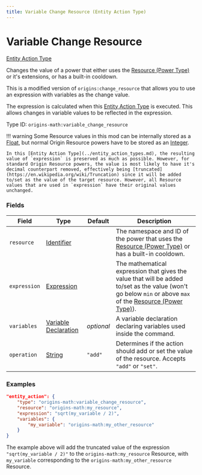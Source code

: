 ```yaml
---
title: Variable Change Resource (Entity Action Type)
---
```


# Variable Change Resource

[Entity Action Type](../entity_action_types.md)

Changes the value of a power that either uses the [Resource (Power Type)](https://origins.readthedocs.io/en/latest/types/power_types/resource.md) or it's extensions, or has a built-in cooldown.

This is a modified version of `origins:change_resource` that allows you to use an expression with variables as the change value.

The expression is calculated when this [Entity Action Type](../entity_action_types.md) is executed. This allows changes in variable values to be reflected in the expression.

Type ID: `origins-math:variable_change_resource`

!!! warning 
	Some Resource values in this mod can be internally stored as a [Float](https://origins.readthedocs.io/en/latest/types/data_types/float/), but normal Origin Resource powers have to be stored as an [Integer](https://origins.readthedocs.io/en/latest/types/data_types/integer/).
	
	In this [Entity Action Type](../entity_action_types.md), the resulting value of `expression` is preserved as much as possible. However, for standard Origin Resource powers, the value is most likely to have it's decimal counterpart removed, effectively being [truncated](https://en.wikipedia.org/wiki/Truncation) since it will be added to/set as the value of the target resource. However, all Resource values that are used in `expression` have their original values unchanged.

### Fields
| Field			| Type		| Default		| Description								|
|---------------|-----------|---------------|-------------------------------------------|
| `resource`	|[Identifier](https://origins.readthedocs.io/en/latest/types/data_types/identifier/)|	| The namespace and ID of the power that uses the [Resource (Power Type)](https://origins.readthedocs.io/en/latest/types/power_types/resource/) or has a built-in cooldown. |
| `expression`	|[Expression](../data_types/expression.md)| |The mathematical expression that gives the value that will be added to/set as the value (won't go below `min` or above `max` of the [Resource (Power Type)](https://origins.readthedocs.io/en/latest/types/power_types/resource/)).|
| `variables`	|[Variable Declaration](../data_types/variable_declaration.md)|*optional*| A variable declaration declaring variables used inside the command. 	|
| `operation`	|[String](https://origins.readthedocs.io/en/latest/types/data_types/string/)|`"add"`| Determines if the action should add or set the value of the resource. Accepts `"add"` or `"set"`.	|

### Examples
```json
"entity_action": {
	"type": "origins-math:variable_change_resource",
	"resource": "origins-math:my_resource",
	"expression": "sqrt(my_variable / 2)",
	"variables": {
		"my_variable": "origins-math:my_other_resource"
	}
}
```
The example above will add the truncated value of the expression `"sqrt(my_variable / 2)"` to the `origins-math:my_resource` Resource, with `my_variable` corresponding to the `origins-math:my_other_resource` Resource.